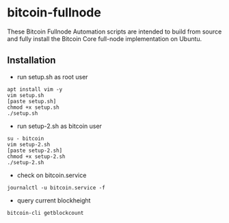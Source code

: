 # bitcoin-fullnode
These Bitcoin Fullnode Automation scripts are intended to build from source and fully install the Bitcoin Core full-node implementation on Ubuntu.

## Installation
- run setup.sh as root user
```
apt install vim -y
vim setup.sh
[paste setup.sh]
chmod +x setup.sh
./setup.sh
```
- run setup-2.sh as bitcoin user
```
su - bitcoin
vim setup-2.sh
[paste setup-2.sh]
chmod +x setup-2.sh
./setup-2.sh
```
- check on bitcoin.service
```
journalctl -u bitcoin.service -f
```
- query current blockheight
```
bitcoin-cli getblockcount
```
